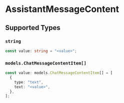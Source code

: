 # AssistantMessageContent


## Supported Types

### `string`

```typescript
const value: string = "<value>";
```

### `models.ChatMessageContentItem[]`

```typescript
const value: models.ChatMessageContentItem[] = [
  {
    type: "text",
    text: "<value>",
  },
];
```

